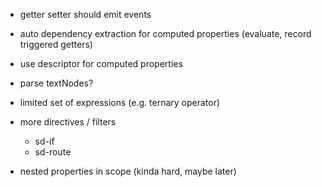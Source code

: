 - getter setter should emit events
- auto dependency extraction for computed properties (evaluate, record triggered getters)
- use descriptor for computed properties

- parse textNodes?
- limited set of expressions (e.g. ternary operator)
- more directives / filters
    - sd-if
    - sd-route
- nested properties in scope (kinda hard, maybe later)